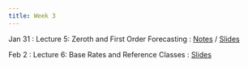 ```yaml
---
title: Week 3
---
```


Jan 31
: Lecture 5: Zeroth and First Order Forecasting
	: [Notes](https://forecasting.quarto.pub/book/zeroth-first.html) / [Slides](https://docs.google.com/presentation/d/1nJ36aIueZ47Npwx2qfyTYeccWBSaxjfsxxnctdahMOw)

Feb 2
: Lecture 6: Base Rates and Reference Classes
	: [Slides](https://docs.google.com/presentation/d/18v5mx25O3QJipS1wiraeWC6J_SrcO-32MDEAYffLVJU)
<!--     : [Notes](/lectures/lec6-base-rates) / [Slides](https://docs.google.com/presentation/d/1M6TIexGeby2TV7_TjszXxiKEtF6coEEiYOVE-cgd6g8/edit?usp=sharing) -->

<!-- Feb 4 -->
<!-- : Discussion 3 -->
<!--     : [Discussion Worksheet](https://docs.google.com/document/d/1eQ-LjjKUt_Zm3InTvKrCOtszg_mpwLCpsRsTBqIdkAo/edit?usp=sharing) -->
